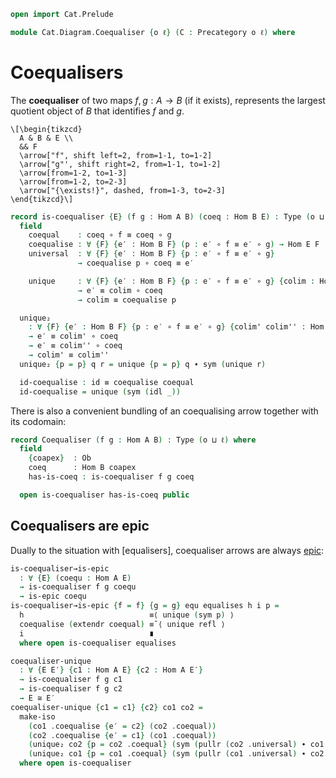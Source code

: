 ```agda
open import Cat.Prelude

module Cat.Diagram.Coequaliser {o ℓ} (C : Precategory o ℓ) where

```

<!--
```agda
open import Cat.Reasoning C
private variable
  A B : Ob
  f g h : Hom A B
```
-->

# Coequalisers

The **coequaliser** of two maps $f, g : A \to B$ (if it exists),
represents the largest quotient object of $B$ that identifies $f$
and $g$.

~~~{.quiver}
\[\begin{tikzcd}
  A & B & E \\
  && F
  \arrow["f", shift left=2, from=1-1, to=1-2]
  \arrow["g"', shift right=2, from=1-1, to=1-2]
  \arrow[from=1-2, to=1-3]
  \arrow[from=1-2, to=2-3]
  \arrow["{\exists!}", dashed, from=1-3, to=2-3]
\end{tikzcd}\]
~~~

```agda
record is-coequaliser {E} (f g : Hom A B) (coeq : Hom B E) : Type (o ⊔ ℓ) where
  field
    coequal    : coeq ∘ f ≡ coeq ∘ g
    coequalise : ∀ {F} {e′ : Hom B F} (p : e′ ∘ f ≡ e′ ∘ g) → Hom E F
    universal  : ∀ {F} {e′ : Hom B F} {p : e′ ∘ f ≡ e′ ∘ g}
               → coequalise p ∘ coeq ≡ e′

    unique     : ∀ {F} {e′ : Hom B F} {p : e′ ∘ f ≡ e′ ∘ g} {colim : Hom E F}
               → e′ ≡ colim ∘ coeq
               → colim ≡ coequalise p

  unique₂
    : ∀ {F} {e′ : Hom B F} {p : e′ ∘ f ≡ e′ ∘ g} {colim' colim'' : Hom E F}
    → e′ ≡ colim' ∘ coeq
    → e′ ≡ colim'' ∘ coeq
    → colim' ≡ colim''
  unique₂ {p = p} q r = unique {p = p} q ∙ sym (unique r)

  id-coequalise : id ≡ coequalise coequal
  id-coequalise = unique (sym (idl _))
```

There is also a convenient bundling of an coequalising arrow together with
its codomain:

```agda
record Coequaliser (f g : Hom A B) : Type (o ⊔ ℓ) where
  field
    {coapex}  : Ob
    coeq      : Hom B coapex
    has-is-coeq : is-coequaliser f g coeq

  open is-coequaliser has-is-coeq public
```

## Coequalisers are epic

Dually to the situation with [equalisers], coequaliser arrows are always
[epic]:

[epic]: Cat.Morphism.html#epis

```agda
is-coequaliser→is-epic
  : ∀ {E} (coequ : Hom A E)
  → is-coequaliser f g coequ
  → is-epic coequ
is-coequaliser→is-epic {f = f} {g = g} equ equalises h i p =
  h                            ≡⟨ unique (sym p) ⟩
  coequalise (extendr coequal) ≡˘⟨ unique refl ⟩
  i                            ∎
  where open is-coequaliser equalises

coequaliser-unique
  : ∀ {E E′} {c1 : Hom A E} {c2 : Hom A E′}
  → is-coequaliser f g c1
  → is-coequaliser f g c2
  → E ≅ E′
coequaliser-unique {c1 = c1} {c2} co1 co2 =
  make-iso
    (co1 .coequalise {e′ = c2} (co2 .coequal))
    (co2 .coequalise {e′ = c1} (co1 .coequal))
    (unique₂ co2 {p = co2 .coequal} (sym (pullr (co2 .universal) ∙ co1 .universal)) (introl refl))
    (unique₂ co1 {p = co1 .coequal} (sym (pullr (co1 .universal) ∙ co2 .universal)) (introl refl))
  where open is-coequaliser
```
